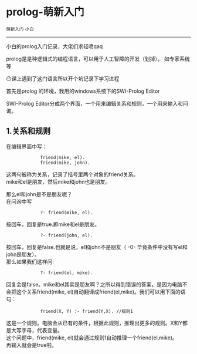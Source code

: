 
<!DOCTYPE html>
<html>
<head>
<meta charset="utf-8">
<title>prolog-萌新入门</title>
</head>
<body>
<div id="wmd-preview" class="wmd-preview"><div class="md-section-divider"></div><div class="md-section-divider"></div><h1 data-anchor-id="n5ka" id="prolog-萌新入门">prolog-萌新入门</h1><p data-anchor-id="s9u1"><code>萌新入门</code> <code>小白</code></p><hr><p data-anchor-id="75dq">小白的prolog入门记录，大佬们求轻喷qaq</p><p data-anchor-id="mv1n">prolog是是种逻辑式的编程语言，可以用于人工智障的开发（划掉）， 如专家系统等</p><p data-anchor-id="seut">😶课上遇到了这门语言所以开个坑记录下学习进程</p><p data-anchor-id="o5q4">首先是prolog 的环境，我用的windows系统下的SWI-Prolog Editor</p><p data-anchor-id="9n5r">SWI-Prolog Editor分成两个界面，一个用来编辑关系和规则，一个用来输入和问询。</p><div class="md-section-divider"></div><h2 data-anchor-id="ybdi" id="1关系和规则">1.关系和规则</h2><p data-anchor-id="yt1p">在编辑界面中写：</p><pre data-anchor-id="epwj"><code>             friend(mike, el).
             friend(mike, john).
</code></pre><p data-anchor-id="23na">这两句被称为关系，记录了括号里两个对象的friend关系。 <br>
mike和el是朋友，然后mike和john也是朋友。</p><p data-anchor-id="ut2j">那么el和john是不是朋友呢？ <br>
在问询中写</p><pre data-anchor-id="98wz"><code>             ?- friend(mike, el).
</code></pre><p data-anchor-id="90wc">按回车，回复是true.即mike和el是朋友。</p><pre data-anchor-id="ubm3"><code>             ?- friend(john, el).
</code></pre><p data-anchor-id="bfv4">按回车，回复是false.也就是说，el和john不是朋友（ -0- 毕竟条件中没有写el和john是朋友）。 <br>
那么如果我们这样问:</p><pre data-anchor-id="kie0"><code>             ?- friend(el, mike).
</code></pre><p data-anchor-id="tvw8">回复会是false。mike和el其实是朋友啊？之所以得到错误的答案，是因为电脑不会把这个关系friend(mike, el)自动翻译成friend(el,mike)。我们可以用下面的语句：</p><pre data-anchor-id="4mub"><code>             friend(X, Y) :- friend(Y,X). //规则1
</code></pre><p data-anchor-id="y9kh">这是一个规则。电脑会从已有的条件，根据此规则，推理出更多的规则。X和Y都是大写字母，代表变量。 <br>
这个问题中，friend(mike, el)就会通过规则1自动推理一个friend(el,mike)。 <br>
再输入就会是true啦。</p></div>
</body>
</html>
